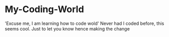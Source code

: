# My-Coding-World
'Excuse me, I am learning how to code wold'
Never had I coded before, this seems cool. Just to let you know hence making the change
